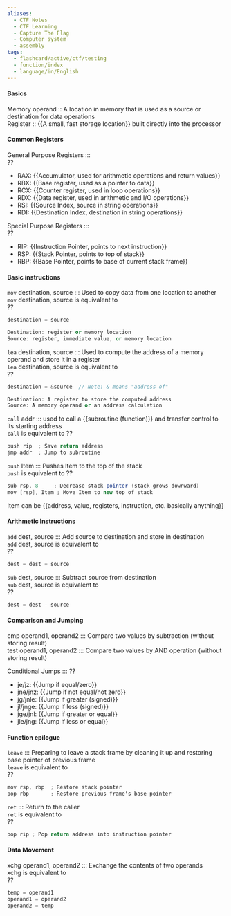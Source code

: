 ```yaml
---
aliases:
  - CTF Notes
  - CTF Learning
  - Capture The Flag
  - Computer system
  - assembly
tags:
  - flashcard/active/ctf/testing
  - function/index
  - language/in/English
---
```


#### Basics
Memory operand :: A location in memory that is used as a source or destination for data operations  
Register :: {{A small, fast storage location}} built directly into the processor  

#### Common Registers  
General Purpose Registers :::  
??  
- RAX: {{Accumulator, used for arithmetic operations and return values}}  
- RBX: {{Base register, used as a pointer to data}}
- RCX: {{Counter register, used in loop operations}}
- RDX: {{Data register, used in arithmetic and I/O operations}}
- RSI: {{Source Index, source in string operations}}
- RDI: {{Destination Index, destination in string operations}}

Special Purpose Registers :::  
??  
- RIP: {{Instruction Pointer, points to next instruction}}
- RSP: {{Stack Pointer, points to top of stack}}
- RBP: {{Base Pointer, points to base of current stack frame}}

#### Basic instructions 
`mov` destination, source ::: Used to copy data from one location to another  
`mov` destination, source is equivalent to   
??  
```as
destination = source

Destination: register or memory location    
Source: register, immediate value, or memory location
```

`lea` destination, source ::: Used to compute the address of a memory operand and store it in a register  
`lea` destination, source is equivalent to  
??   
```as
destination = &source  // Note: & means "address of"

Destination: A register to store the computed address    
Source: A memory operand or an address calculation
```

`call` addr ::: used to call a {{subroutine (function)}} and transfer control to its starting address  
`call` is equivalent to
??  
```as
push rip  ; Save return address
jmp addr  ; Jump to subroutine
```


`push` Item ::: Pushes Item to the top of the stack  
`push` is equivalent to
??  
```as
sub rsp, 8     ; Decrease stack pointer (stack grows downward)
mov [rsp], Item ; Move Item to new top of stack
```
Item can be {{address, value, registers, instruction, etc. basically anything}}  

#### Arithmetic Instructions
`add` dest, source ::: Add source to destination and store in destination    
`add` dest, source is equivalent to  
??  
```as
dest = dest + source
```

`sub` dest, source ::: Subtract source from destination  
`sub` dest, source is equivalent to    
??   
```as
dest = dest - source
```

#### Comparison and Jumping
cmp operand1, operand2 ::: Compare two values by subtraction (without storing result)  
test operand1, operand2 ::: Compare two values by AND operation (without storing result)  
  
Conditional Jumps :::
??

- je/jz: {{Jump if equal/zero}}
- jne/jnz: {{Jump if not equal/not zero}}
- jg/jnle: {{Jump if greater (signed)}}
- jl/jnge: {{Jump if less (signed)}}
- jge/jnl: {{Jump if greater or equal}}
- jle/jng: {{Jump if less or equal}}
#### Function epilogue
`leave` ::: Preparing to leave a stack frame by cleaning it up and restoring base pointer of previous frame  
`leave` is equivalent to  
??  
```as
mov rsp, rbp  ; Restore stack pointer
pop rbp       ; Restore previous frame's base pointer
```

`ret` ::: Return to the caller  
`ret` is equivalent to  
??  

```as
pop rip ; Pop return address into instruction pointer
```

#### Data Movement
xchg operand1, operand2 ::: Exchange the contents of two operands  
xchg is equivalent to  
??  
```as
temp = operand1
operand1 = operand2
operand2 = temp
```
